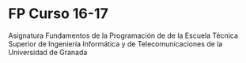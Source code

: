 # FP Curso 16-17
Asignatura Fundamentos de la Programación de de la Escuela Técnica Superior de Ingeniería Informática y de Telecomunicaciones de la Universidad de Granada
